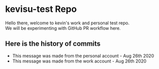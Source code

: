 # kevisu-test Repo
Hello there, welcome to kevin's work and personal test repo.\
We will be experimenting with GitHub PR workflow here.

## Here is the history of commits
* This message was made from the personal account - Aug 26th 2020
* This message was made from the work account - Aug 26th 2020
